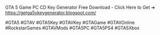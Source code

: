 GTA 5 Game PC CD Key Generator Free Download - Click Here to Get ➜  https://getga5vkeygenerator.blogspot.com/


#GTA5 #GTAV #GTA5Key #GTAVKey #GTAGame #GTAVOnline #RockstarGames #GTAVMods #GTA5PC #GTA5PS4 #GTA5Xbox
